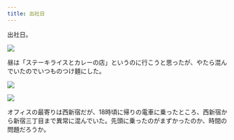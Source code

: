 ```yaml
---
title: 出社日
---
```


出社日。

![](https://photos.old.apkas.net/medium/202310/20231024-102716.webp)

昼は「ステーキライスとカレーの店」というのに行こうと思ったが、やたら混んでいたのでいつものつけ麺にした。

![](https://photos.old.apkas.net/medium/202310/20231024-134621.webp)

![](https://photos.old.apkas.net/medium/202310/20231024-141025.webp)


オフィスの最寄りは西新宿だが、18時頃に帰りの電車に乗ったところ、西新宿から新宿三丁目まで異常に混んでいた。先頭に乗ったのがまずかったのか、時間の問題だろうか。
